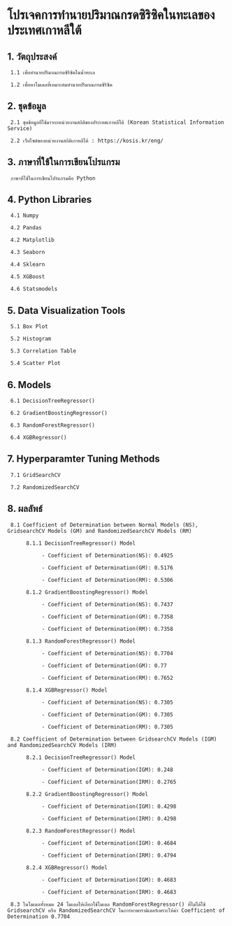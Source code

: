 # โปรเจคการทำนายปริมาณกรดซิริซิคในทะเลของประเทศเกาหลีใต้

## 1. วัตถุประสงค์ 

     1.1 เพื่อทำนายปริมาณกรดซิริซิคในน้ำทะเล
 
     1.2 เพื่อหาโมเดลที่เหมาะสมทำนายปริมาณกรดซิริซิค

## 2. ชุดข้อมูล

     2.1 ชุดข้อมูลที่ใช้มาจากหน่วยงานสถิติของประเทศเกาหลีใต้ (Korean Statistical Information Service) 
 
     2.2 เว็บไซต์ของหน่วยงานสถิติเกาหลีใต้ : https://kosis.kr/eng/

## 3. ภาษาที่ใช้ในการเขียนโปรแกรม

     ภาษาที่ใช้ในการเขียนโปรแกรมคือ Python

## 4. Python Libraries 

     4.1 Numpy

     4.2 Pandas
 
     4.2 Matplotlib
 
     4.3 Seaborn
 
     4.4 Sklearn

     4.5 XGBoost

     4.6 Statsmodels

## 5. Data Visualization Tools

     5.1 Box Plot

     5.2 Histogram

     5.3 Correlation Table

     5.4 Scatter Plot
     
## 6. Models

     6.1 DecisionTreeRegressor()

     6.2 GradientBoostingRegressor()

     6.3 RandomForestRegressor()

     6.4 XGBRegressor()

## 7. Hyperparamter Tuning Methods

     7.1 GridSearchCV

     7.2 RandomizedSearchCV

## 8. ผลลัพธ์

     8.1 Coefficient of Determination between Normal Models (NS), GridsearchCV Models (GM) and RandomizedSearchCV Models (RM)
     
          8.1.1 DecisionTreeRegressor() Model
          
               - Coefficient of Determination(NS): 0.4925 
               
               - Coefficient of Determination(GM): 0.5176 
               
               - Coefficient of Determination(RM): 0.5306
               
          8.1.2 GradientBoostingRegressor() Model
          
               - Coefficient of Determination(NS): 0.7437 
               
               - Coefficient of Determination(GM): 0.7358 
               
               - Coefficient of Determination(RM): 0.7358
               
          8.1.3 RandomForestRegressor() Model
          
               - Coefficient of Determination(NS): 0.7704 
               
               - Coefficient of Determination(GM): 0.77 
               
               - Coefficient of Determination(RM): 0.7652
               
          8.1.4 XGBRegressor() Model
          
               - Coefficient of Determination(NS): 0.7305 
               
               - Coefficient of Determination(GM): 0.7305 
               
               - Coefficient of Determination(RM): 0.7305
               
     8.2 Coefficient of Determination between GridsearchCV Models (IGM) and RandomizedSearchCV Models (IRM)
     
          8.2.1 DecisionTreeRegressor() Model
          
               - Coefficient of Determination(IGM): 0.248 
               
               - Coefficient of Determination(IRM): 0.2765
               
          8.2.2 GradientBoostingRegressor() Model
          
               - Coefficient of Determination(IGM): 0.4298 
               
               - Coefficient of Determination(IRM): 0.4298
               
          8.2.3 RandomForestRegressor() Model
          
               - Coefficient of Determination(IGM): 0.4684 
               
               - Coefficient of Determination(IRM): 0.4794
               
          8.2.4 XGBRegressor() Model
          
               - Coefficient of Determination(IGM): 0.4683 
               
               - Coefficient of Determination(IRM): 0.4683

     8.3 ในโมเดลทั้งหมด 24 โมเดลให้เลือกใช้โมเดล RandomForestRegressor() ที่ไม่ได้ใช้ GridsearchCV หรือ RandomizedSearchCV ในการหาพารามิเตอร์เพราะให้ค่า Coefficient of Determination 0.7704 

